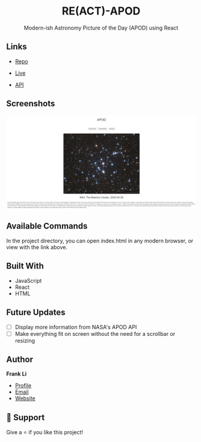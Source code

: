 <h1 align="center">RE(ACT)-APOD</h1>
<p align="center">Modern-ish Astronomy Picture of the Day (APOD) using React</p>

## Links

- [Repo](https://github.com/frankzhaoli/RE-APOD "Re-APOD Repo")

- [Live](<https://frankzhaoli.github.io/> "Live View")

- [API](<https://api.nasa.gov/> "NASA's API")

## Screenshots

![Home Page](/screenshots/1.png "Home Page")

## Available Commands

In the project directory, you can open index.html in any modern browser, or view with the link above.

## Built With

- JavaScript
- React
- HTML

## Future Updates

- [ ] Display more information from NASA's APOD API
- [ ] Make everything fit on screen without the need for a scrollbar or resizing

## Author

**Frank Li**

- [Profile](https://github.com/frankzhaoli "My Github Profile")
- [Email](mailto:zhao.lang.li2@gmail.com?subject=Hi "Hi!")
- [Website](https://www.linkedin.com/in/zhaofrank-li/ "LinkedIn")

## 🤝 Support

Give a ⭐️ if you like this project!